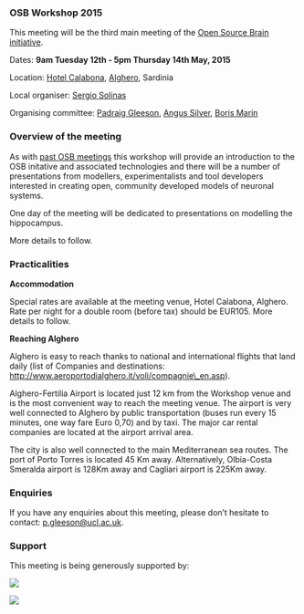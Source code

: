 ### OSB Workshop 2015

This meeting will be the third main meeting of the [Open Source Brain initiative](http://www.opensourcebrain.org).

Dates: **9am Tuesday 12th - 5pm Thursday 14th May, 2015**

Location: [Hotel Calabona](http://www.hotelcalabona.com/), [Alghero](http://www.alghero-turismo.it/en/), Sardinia

Local organiser: [Sergio Solinas](/users/23)

Organising committee: [Padraig Gleeson](/users/4), [Angus Silver](/users/6), [Boris Marin](/users/67)

### Overview of the meeting

As with [past OSB meetings](http://www.opensourcebrain.org/docs#Meetings) this workshop will provide an introduction to the OSB initative and associated technologies and there will be a number of presentations from modellers, experimentalists and tool developers interested in creating open, community developed models of neuronal systems.  

One day of the meeting will be dedicated to presentations on modelling the hippocampus.

More details to follow.

### Practicalities 

**Accommodation**

Special rates are available at the meeting venue, Hotel Calabona, Alghero. Rate per night for a double room (before tax) should be EUR105. More details to follow.

**Reaching Alghero**

Alghero is easy to reach thanks to national and international flights that land daily (list of Companies and destinations: http://www.aeroportodialghero.it/voli/compagnie\_en.asp).

Alghero-Fertilia Airport is located just 12 km from the Workshop venue and is the most convenient way to reach the meeting venue. The airport is very well connected to Alghero by public transportation (buses run every 15 minutes, one way fare Euro 0,70) and by taxi. The major car rental companies are located at the airport arrival area.

The city is also well connected to the main Mediterranean sea routes. The port of Porto Torres is located 45 Km away. Alternatively, Olbia-Costa Smeralda airport is 128Km away and Cagliari airport is 225Km away.

### Enquiries

If you have any enquiries about this meeting, please don’t hesitate to contact: p.gleeson@ucl.ac.uk.

### Support

This meeting is being generously supported by:

![](http://www.opensourcebrain.org/images/wellcomelogo.png) 

![](http://www.neuroml.org/images/nih.png)
&nbsp;
